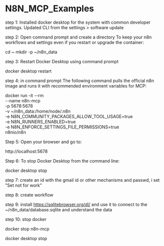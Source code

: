 # N8N_MCP_Examples

step 1: Installed docker desktop for the system with common developer settings. Updated CLI from the settings > software update

step 2: Open command prompt and create a directory To keep your n8n workflows and settings even if you restart or upgrade the container:

cd ~
mkdir -p ~/n8n_data

step 3: Restart Docker Desktop using command prompt

docker desktop restart

step 4: in command prompt The following command pulls the official n8n image and runs it with recommended environment variables for MCP:

docker run -it --rm \
  --name n8n-mcp \
  -p 5678:5678 \
  -v ~/n8n_data:/home/node/.n8n \
  -e N8N_COMMUNITY_PACKAGES_ALLOW_TOOL_USAGE=true \
  -e N8N_RUNNERS_ENABLED=true \
  -e N8N_ENFORCE_SETTINGS_FILE_PERMISSIONS=true \
  n8nio/n8n

  Step 5: Open your browser and go to: 
  
  http://localhost:5678

  Step 6: To stop Docker Desktop from the command line:
  
  docker desktop stop

  step 7: create an id with the gmail id or other mechanisms and passwd, i set "Set not for work"

  step 8: create workflow

  step 9: install https://sqlitebrowser.org/dl/ and use it to connect to the ~/n8n_data/database.sqlite and understand the data

  step 10: stop docker
  
  docker stop n8n-mcp
  
  docker desktop stop
  
